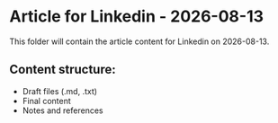 # Article for Linkedin - 2026-08-13

This folder will contain the article content for Linkedin on 2026-08-13.

## Content structure:
- Draft files (.md, .txt)
- Final content
- Notes and references

